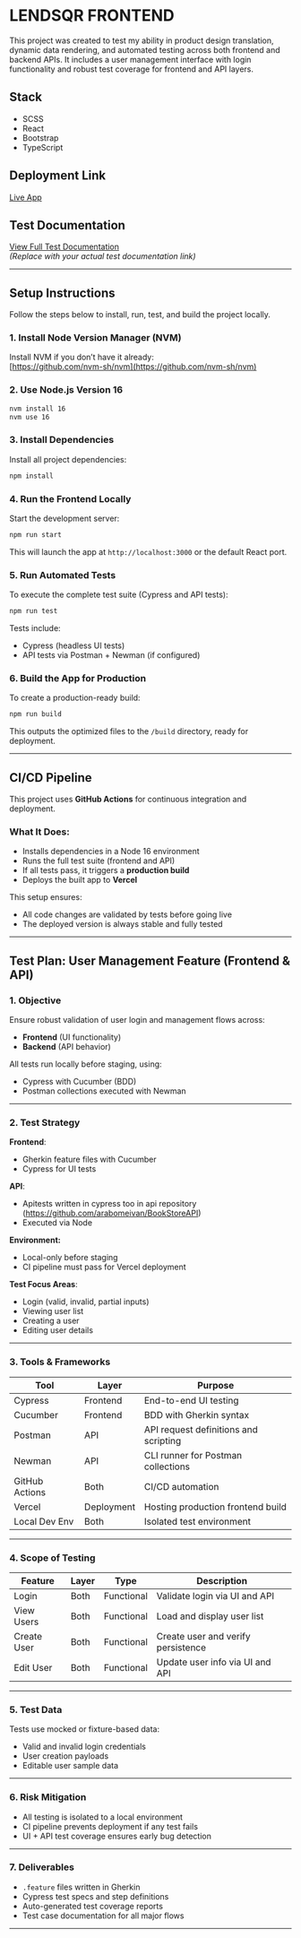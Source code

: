 
# LENDSQR FRONTEND

This project was created to test my ability in product design translation, dynamic data rendering, and automated testing across both frontend and backend APIs. It includes a user management interface with login functionality and robust test coverage for frontend and API layers.

## Stack

- SCSS  
- React  
- Bootstrap  
- TypeScript  

## Deployment Link

[Live App](https://lendsqr-fe-test-arabomeivan.vercel.app)

## Test Documentation

[View Full Test Documentation](https://docs.google.com/document/d/1nu-BZYQEcH6N6N_gyno_U1fDGJRzyZrWtiRnXXYigDo/edit?usp=sharing)  
*(Replace with your actual test documentation link)*

---

## Setup Instructions

Follow the steps below to install, run, test, and build the project locally.

### 1. Install Node Version Manager (NVM)

Install NVM if you don’t have it already:  
[https://github.com/nvm-sh/nvm](https://github.com/nvm-sh/nvm)

### 2. Use Node.js Version 16

```bash
nvm install 16
nvm use 16
````

### 3. Install Dependencies

Install all project dependencies:

```bash
npm install
```

### 4. Run the Frontend Locally

Start the development server:

```bash
npm run start
```

This will launch the app at `http://localhost:3000` or the default React port.

### 5. Run Automated Tests

To execute the complete test suite (Cypress and API tests):

```bash
npm run test
```

Tests include:

* Cypress (headless UI tests)
* API tests via Postman + Newman (if configured)

### 6. Build the App for Production

To create a production-ready build:

```bash
npm run build
```

This outputs the optimized files to the `/build` directory, ready for deployment.

---

## CI/CD Pipeline

This project uses **GitHub Actions** for continuous integration and deployment.

### What It Does:

* Installs dependencies in a Node 16 environment
* Runs the full test suite (frontend and API)
* If all tests pass, it triggers a **production build**
* Deploys the built app to **Vercel**

This setup ensures:

* All code changes are validated by tests before going live
* The deployed version is always stable and fully tested

---

## Test Plan: User Management Feature (Frontend & API)

### 1. Objective

Ensure robust validation of user login and management flows across:

* **Frontend** (UI functionality)
* **Backend** (API behavior)

All tests run locally before staging, using:

* Cypress with Cucumber (BDD)
* Postman collections executed with Newman

---

### 2. Test Strategy

**Frontend**:

* Gherkin feature files with Cucumber
* Cypress for UI tests

**API**:

* Apitests written in cypress too in api repository (https://github.com/arabomeivan/BookStoreAPI)
* Executed via Node

**Environment:**

* Local-only before staging
* CI pipeline must pass for Vercel deployment

**Test Focus Areas**:

* Login (valid, invalid, partial inputs)
* Viewing user list
* Creating a user
* Editing user details

---

### 3. Tools & Frameworks

| Tool           | Layer      | Purpose                               |
| -------------- | ---------- | ------------------------------------- |
| Cypress        | Frontend   | End-to-end UI testing                 |
| Cucumber       | Frontend   | BDD with Gherkin syntax               |
| Postman        | API        | API request definitions and scripting |
| Newman         | API        | CLI runner for Postman collections    |
| GitHub Actions | Both       | CI/CD automation                      |
| Vercel         | Deployment | Hosting production frontend build     |
| Local Dev Env  | Both       | Isolated test environment             |

---

### 4. Scope of Testing

| Feature     | Layer | Type       | Description                        |
| ----------- | ----- | ---------- | ---------------------------------- |
| Login       | Both  | Functional | Validate login via UI and API      |
| View Users  | Both  | Functional | Load and display user list         |
| Create User | Both  | Functional | Create user and verify persistence |
| Edit User   | Both  | Functional | Update user info via UI and API    |

---

### 5. Test Data

Tests use mocked or fixture-based data:

* Valid and invalid login credentials
* User creation payloads
* Editable user sample data

---

### 6. Risk Mitigation

* All testing is isolated to a local environment
* CI pipeline prevents deployment if any test fails
* UI + API test coverage ensures early bug detection

---

### 7. Deliverables

* `.feature` files written in Gherkin
* Cypress test specs and step definitions
* Auto-generated test coverage reports
* Test case documentation for all major flows

---
